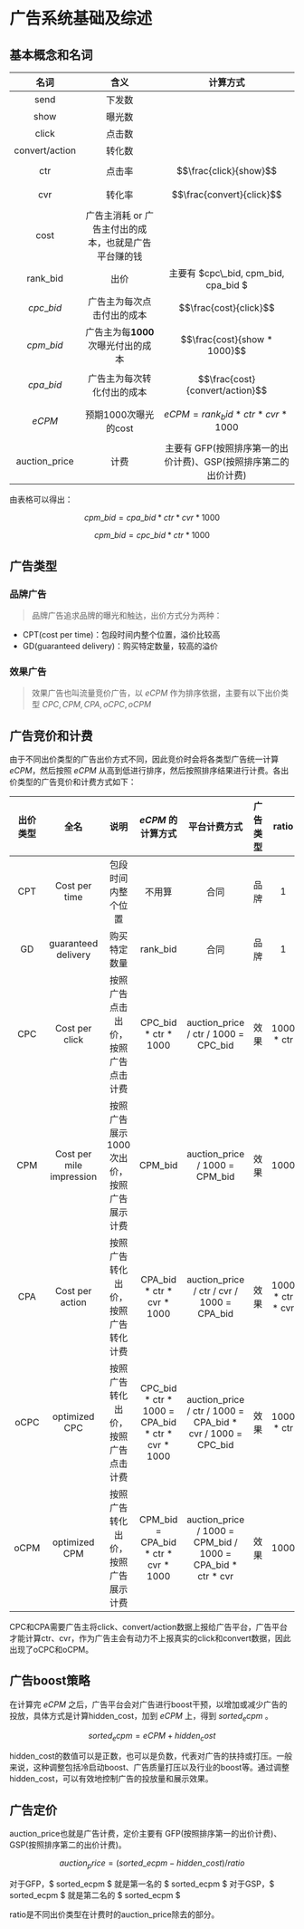 # 广告系统基础及综述

## 基本概念和名词

| 名词 | 含义 | 计算方式 |
| :----:| :----: | :----: |
| send | 下发数 |  |
| show | 曝光数 |  |
| click | 点击数 |  |
| convert/action | 转化数 |  |
| ctr | 点击率 | $$\frac{click}{show}$$ |
| cvr | 转化率 | $$\frac{convert}{click}$$ |
| cost | 广告主消耗 or 广告主付出的成本，也就是广告平台赚的钱 |  |
| rank_bid | 出价 | 主要有 $cpc\\_bid, cpm\_bid, cpa\_bid $ |
| $cpc\_bid$ | 广告主为每次点击付出的成本 |  $$\frac{cost}{click}$$ |
| $cpm\_bid$ | 广告主为每**1000**次曝光付出的成本 |  $$\frac{cost}{show * 1000}$$ |
| $cpa\_bid$ | 广告主为每次转化付出的成本 |  $$\frac{cost}{convert/action}$$ |
| $eCPM$ | 预期1000次曝光的cost |  $$eCPM = rank_bid * ctr * cvr * 1000$$ |
| auction_price | 计费 | 主要有 GFP(按照排序第一的出价计费)、GSP(按照排序第二的出价计费) |

由表格可以得出：

$$ cpm\_bid = cpa\_bid * ctr * cvr * 1000 $$

$$ cpm\_bid = cpc\_bid * ctr * 1000 $$

## 广告类型

### 品牌广告
> 品牌广告追求品牌的曝光和触达，出价方式分为两种：
- CPT(cost per time)：包段时间内整个位置，溢价比较高
- GD(guaranteed delivery)：购买特定数量，较高的溢价

### 效果广告
> 效果广告也叫流量竞价广告，以 $eCPM$ 作为排序依据，主要有以下出价类型 $CPC, CPM, CPA, oCPC, oCPM$

## 广告竞价和计费

由于不同出价类型的广告出价方式不同，因此竞价时会将各类型广告统一计算 $eCPM$，然后按照 $eCPM$ 从高到低进行排序，然后按照排序结果进行计费。各出价类型的广告竞价和计费方式如下：

| 出价类型 | 全名 | 说明 | $eCPM$ 的计算方式 | 平台计费方式 | 广告类型 | ratio |
| :----:| :----: | :----: | :----: | :----: | :----: | :----: |
| CPT | Cost per time | 包段时间内整个位置 | 不用算 | 合同 | 品牌 | 1 |
| GD | guaranteed delivery | 购买特定数量 | rank_bid | 合同 | 品牌 | 1 |
| CPC | Cost per click | 按照广告点击出价，按照广告点击计费 | CPC_bid * ctr * 1000 | auction_price / ctr / 1000 = CPC_bid| 效果 | 1000 * ctr |
| CPM | Cost per mile impression | 按照广告展示1000次出价，按照广告展示计费 | CPM_bid | auction_price / 1000 = CPM_bid | 效果 | 1000 |
| CPA | Cost per action | 按照广告转化出价，按照广告转化计费 | CPA_bid * ctr * cvr * 1000 | auction_price / ctr / cvr / 1000 = CPA_bid | 效果 | 1000 * ctr * cvr |
| oCPC | optimized CPC | 按照广告转化出价，按照广告点击计费 | CPC_bid * ctr * 1000 = CPA_bid * ctr * cvr * 1000 | auction_price / ctr / 1000 = CPA_bid * cvr / 1000 = CPC_bid | 效果 | 1000 * ctr |
| oCPM | optimized CPM | 按照广告转化出价，按照广告展示计费 | CPM_bid = CPA_bid * ctr * cvr * 1000 | auction_price / 1000 = CPM_bid / 1000 = CPA_bid * ctr * cvr| 效果 | 1000 |

CPC和CPA需要广告主将click、convert/action数据上报给广告平台，广告平台才能计算ctr、cvr，作为广告主会有动力不上报真实的click和convert数据，因此出现了oCPC和oCPM。

## 广告boost策略

在计算完 $eCPM$ 之后，广告平台会对广告进行boost干预，以增加或减少广告的投放，具体方式是计算hidden_cost，加到 $eCPM$ 上，得到 $sorted_ecpm$ 。

$$ sorted_ecpm = eCPM + hidden_cost $$ 

hidden_cost的数值可以是正数，也可以是负数，代表对广告的扶持或打压。一般来说，这种调整包括冷启动boost、广告质量打压以及行业的boost等。通过调整hidden_cost，可以有效地控制广告的投放量和展示效果。

## 广告定价
auction_price也就是广告计费，定价主要有 GFP(按照排序第一的出价计费)、GSP(按照排序第二的出价计费)。

$$ auction_price = (sorted\_ecpm - hidden\_cost) / ratio $$

对于GFP，$ sorted\_ecpm $ 就是第一名的 $ sorted\_ecpm $
对于GSP，$ sorted\_ecpm $ 就是第二名的 $ sorted\_ecpm $

ratio是不同出价类型在计费时的auction_price除去的部分。
